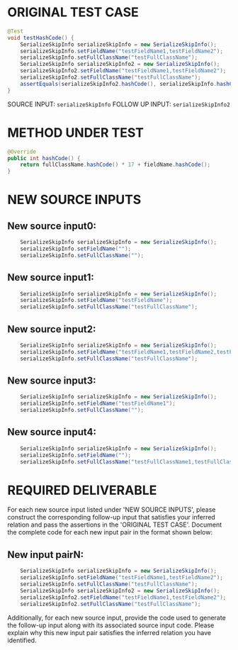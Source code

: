 # ORIGINAL TEST CASE
```java
@Test
void testHashCode() {
    SerializeSkipInfo serializeSkipInfo = new SerializeSkipInfo();
    serializeSkipInfo.setFieldName("testFieldName1,testFieldName2");
    serializeSkipInfo.setFullClassName("testFullClassName");
    SerializeSkipInfo serializeSkipInfo2 = new SerializeSkipInfo();
    serializeSkipInfo2.setFieldName("testFieldName1,testFieldName2");
    serializeSkipInfo2.setFullClassName("testFullClassName");
    assertEquals(serializeSkipInfo2.hashCode(), serializeSkipInfo.hashCode());
}

```
SOURCE INPUT: `serializeSkipInfo`
FOLLOW UP INPUT: `serializeSkipInfo2`


# METHOD UNDER TEST
```java
@Override
public int hashCode() {
    return fullClassName.hashCode() * 17 + fieldName.hashCode();
}

```


# NEW SOURCE INPUTS
## New source input0:
```java
    SerializeSkipInfo serializeSkipInfo = new SerializeSkipInfo();
    serializeSkipInfo.setFieldName("");
    serializeSkipInfo.setFullClassName("");
```

## New source input1:
```java
    SerializeSkipInfo serializeSkipInfo = new SerializeSkipInfo();
    serializeSkipInfo.setFieldName("testFieldName");
    serializeSkipInfo.setFullClassName("testFullClassName");
```

## New source input2:
```java
    SerializeSkipInfo serializeSkipInfo = new SerializeSkipInfo();
    serializeSkipInfo.setFieldName("testFieldName1,testFieldName2,testFieldName3");
    serializeSkipInfo.setFullClassName("testFullClassName");
```

## New source input3:
```java
    SerializeSkipInfo serializeSkipInfo = new SerializeSkipInfo();
    serializeSkipInfo.setFieldName("testFieldName1");
    serializeSkipInfo.setFullClassName("");
```

## New source input4:
```java
    SerializeSkipInfo serializeSkipInfo = new SerializeSkipInfo();
    serializeSkipInfo.setFieldName("");
    serializeSkipInfo.setFullClassName("testFullClassName1,testFullClassName2");
```



# REQUIRED DELIVERABLE
For each new source input listed under 'NEW SOURCE INPUTS', please construct the corresponding follow-up input that satisfies your inferred relation and pass the assertions in the 'ORIGINAL TEST CASE'. Document the complete code for each new input pair in the format shown below:
## New input pairN:
```java
    SerializeSkipInfo serializeSkipInfo = new SerializeSkipInfo();
    serializeSkipInfo.setFieldName("testFieldName1,testFieldName2");
    serializeSkipInfo.setFullClassName("testFullClassName");
    SerializeSkipInfo serializeSkipInfo2 = new SerializeSkipInfo();
    serializeSkipInfo2.setFieldName("testFieldName1,testFieldName2");
    serializeSkipInfo2.setFullClassName("testFullClassName");
```

Additionally, for each new source input, provide the code used to generate the follow-up input along with its associated source input code. Please explain why this new input pair satisfies the inferred relation you have identified.